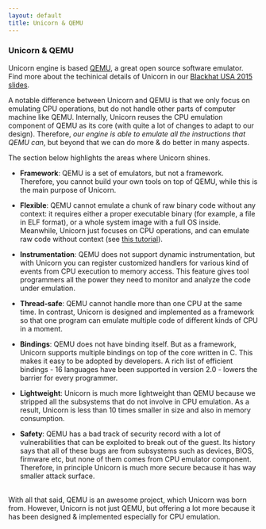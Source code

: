 ```yaml
---
layout: default
title: Unicorn & QEMU
---
```


### Unicorn & QEMU

Unicorn engine is based [QEMU](http://www.qemu.org), a great open source software emulator. Find more about the techinical details of Unicorn in our [Blackhat USA 2015 slides](/BHUSA2015-unicorn.pdf).

A notable difference between Unicorn and QEMU is that we only focus on emulating CPU operations, but do not handle other parts of computer machine like QEMU. Internally, Unicorn reuses the CPU emulation component of QEMU as its core (with quite a lot of changes to adapt to our design). Therefore, *our engine is able to emulate all the instructions that QEMU can*, but beyond that we can do more & do better in many aspects.

The section below highlights the areas where Unicorn shines.

- **Framework**: QEMU is a set of emulators, but not a framework. Therefore, you cannot build your own tools on top of QEMU, while this is the main purpose of Unicorn.

- **Flexible**: QEMU cannot emulate a chunk of raw binary code without any context: it requires either a proper executable binary (for example, a file in ELF format), or a whole system image with a full OS inside. Meanwhile, Unicorn just focuses on CPU operations, and can emulate raw code without context (see [this tutorial](/docs/tutorial.html)).

- **Instrumentation**: QEMU does not support dynamic instrumentation, but with Unicorn you can register customized handlers for various kind of events from CPU execution to memory access. This feature gives tool programmers all the power they need to monitor and analyze the code under emulation.

- **Thread-safe**: QEMU cannot handle more than one CPU at the same time. In contrast, Unicorn is designed and implemented as a framework so that one program can emulate multiple code of different kinds of CPU in a moment.

- **Bindings**: QEMU does not have binding itself. But as a framework, Unicorn supports multiple bindings on top of the core written in C. This makes it easy to be adopted by developers. A rich list of efficient bindings - 16 languages have been supported in version 2.0 -  lowers the barrier for every programmer.

- **Lightweight**: Unicorn is much more lightweight than QEMU because we stripped all the subsystems that do not involve in CPU emulation. As a result, Unicorn is less than 10 times smaller in size and also in memory consumption.

- **Safety**: QEMU has a bad track of security record with a lot of vulnerabilities that can be exploited to break out of the guest. Its history says that all of these bugs are from subsystems such as devices, BIOS, firmware etc, but none of them comes from CPU emulator component. Therefore, in principle Unicorn is much more secure because it has way smaller attack surface.

<br>
With all that said, QEMU is an awesome project, which Unicorn was born from. However, Unicorn is not just QEMU, but offering a lot more because it has been designed & implemented especially for CPU emulation.
